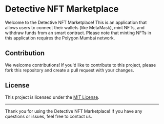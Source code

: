 # Detective NFT Marketplace

Welcome to the Detective NFT Marketplace! This is an application that allows users to connect their wallets (like MetaMask), mint NFTs, and withdraw funds from an smart contract. Please note that minting NFTs in this application requires the Polygon Mumbai network.


## Contribution

We welcome contributions! If you'd like to contribute to this project, please fork this repository and create a pull request with your changes.

## License

This project is licensed under the [MIT License](LICENSE).

---
Thank you for using the Detective NFT Marketplace! If you have any questions or issues, feel free to contact us.

